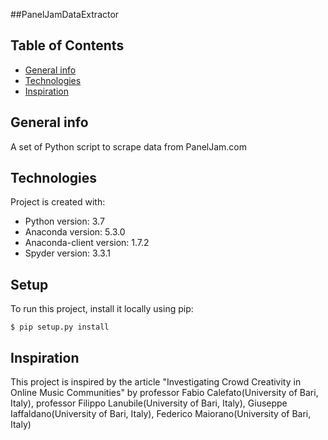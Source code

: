 ##PanelJamDataExtractor

## Table of Contents
* [General info](#general-info)
* [Technologies](#technologies)
* [Inspiration](#inspiration)

## General info
A set of Python script to scrape data from PanelJam.com

## Technologies
Project is created with:
* Python version: 3.7
* Anaconda version: 5.3.0
* Anaconda-client version: 1.7.2
* Spyder version: 3.3.1

## Setup
To run this project, install it locally using pip:

```
$ pip setup.py install
```

## Inspiration
This project is inspired by the article "Investigating Crowd Creativity in Online Music Communities"
by professor Fabio Calefato(University of Bari, Italy), professor Filippo Lanubile(University of Bari, Italy),
Giuseppe Iaffaldano(University of Bari, Italy), Federico Maiorano(University of Bari, Italy)
